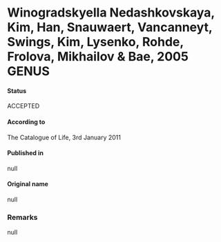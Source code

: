 # Winogradskyella Nedashkovskaya, Kim, Han, Snauwaert, Vancanneyt, Swings, Kim, Lysenko, Rohde, Frolova, Mikhailov & Bae, 2005 GENUS

#### Status
ACCEPTED

#### According to
The Catalogue of Life, 3rd January 2011

#### Published in
null

#### Original name
null

### Remarks
null